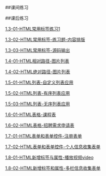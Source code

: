 ##课间练习



##课后练习

<a href="../lianxi/kehou/1.3-1.html" target="_blank">1.3-01-HTML常用标签练习1</a>

<a href="../lianxi/kehou/1.3-2.html" target="_blank">1.3-02-HTML常用标签-练习题-内容排版</a>

<a href="../lianxi/kehou/1.3-3.html" target="_blank">1.3-03-HTML常用标签-源码输出</a>


<a href="../lianxi/kehou/1.4-1.html" target="_blank">1.4-01-HTML相对路径-图片列表</a>

<a href="../lianxi/kehou/1.4-2.html" target="_blank">1.4-02-HTML绝对路径-图片列表</a>


<a href="../lianxi/kehou/1.5-1.html" target="_blank">1.5-01-HTML列表-自定义列表应用</a>

<a href="../lianxi/kehou/1.5-2.html" target="_blank">1.5-02-HTML列表-有序列表应用</a>

<a href="../lianxi/kehou/1.5-3.html" target="_blank">1.5-03-HTML列表-无序列表应用</a>


<a href="../lianxi/kehou/1.6-1.html" target="_blank">1.6-01-HTML表格-课程表</a>

<a href="../lianxi/kehou/1.6-2.html" target="_blank">1.6-02-HTML表格-招聘需求申请表</a>


<a href="../lianxi/kehou/1.7-1.html" target="_blank">1.7-01-HTML表单和表单控件-注册表单</a>

<a href="../lianxi/kehou/1.7-2.html" target="_blank">1.7-02-HTML表单和表单控件-个人信息收集表单</a>


<a href="../lianxi/kehou/1.8-1.html" target="_blank">1.8-01-HTML新增标签与属性-播放视频video</a>

<a href="../lianxi/kehou/1.8-2.html" target="_blank">1.8-02-HTML新增标签和属性-多栏信息收集表单</a>

